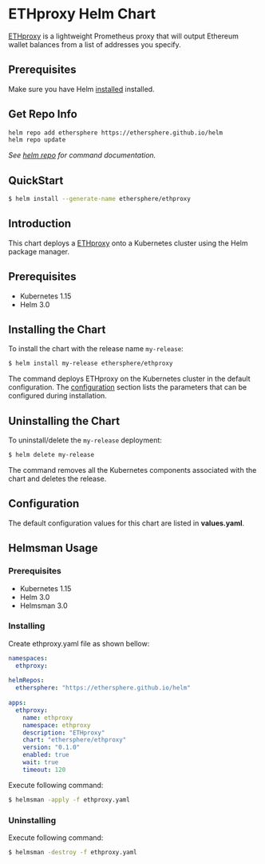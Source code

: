 # ETHproxy Helm Chart

[ETHproxy](https://github.com/ethersphere/ethproxy) is a lightweight Prometheus proxy that will output Ethereum wallet balances from a list of addresses you specify.

## Prerequisites

Make sure you have Helm [installed](https://helm.sh/docs/intro/install/) installed.

## Get Repo Info

```bash
helm repo add ethersphere https://ethersphere.github.io/helm
helm repo update
```

_See [helm repo](https://helm.sh/docs/helm/helm_repo/) for command documentation._

## QuickStart

```bash
$ helm install --generate-name ethersphere/ethproxy
```

## Introduction

This chart deploys a [ETHproxy](https://github.com/ethersphere/ethproxy) onto a Kubernetes cluster using the Helm package manager.

## Prerequisites

* Kubernetes 1.15
* Helm 3.0

## Installing the Chart

To install the chart with the release name `my-release`:

```bash
$ helm install my-release ethersphere/ethproxy
```

The command deploys ETHproxy on the Kubernetes cluster in the default configuration. The [configuration](#configuration) section lists the parameters that can be configured during installation.

## Uninstalling the Chart

To uninstall/delete the `my-release` deployment:

```bash
$ helm delete my-release
```

The command removes all the Kubernetes components associated with the chart and deletes the release.

## Configuration

The default configuration values for this chart are listed in **values.yaml**.

## Helmsman Usage

### Prerequisites

* Kubernetes 1.15
* Helm 3.0
* Helmsman 3.0

### Installing

Create ethproxy.yaml file as shown bellow:

```yaml
namespaces:
  ethproxy:
    
helmRepos:
  ethersphere: "https://ethersphere.github.io/helm"
    
apps:
  ethproxy:
    name: ethproxy
    namespace: ethproxy
    description: "ETHproxy"
    chart: "ethersphere/ethproxy"
    version: "0.1.0"
    enabled: true
    wait: true
    timeout: 120

```

Execute following command:
```bash
$ helmsman -apply -f ethproxy.yaml 
```

### Uninstalling

Execute following command:
```bash
$ helmsman -destroy -f ethproxy.yaml 
```
